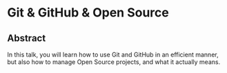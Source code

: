 Git & GitHub & Open Source
===========================

## Abstract

In this talk, you will learn how to use Git and GitHub in an efficient manner,
but also how to manage Open Source projects, and what it actually means.
